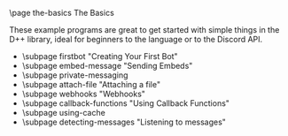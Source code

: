 \page the-basics The Basics

These example programs are great to get started with simple things in the D++ library, ideal for beginners to the language or to the Discord API.

* \subpage firstbot "Creating Your First Bot"
* \subpage embed-message "Sending Embeds"
* \subpage private-messaging
* \subpage attach-file "Attaching a file"
* \subpage webhooks "Webhooks"
* \subpage callback-functions "Using Callback Functions"
* \subpage using-cache
* \subpage detecting-messages "Listening to messages"
